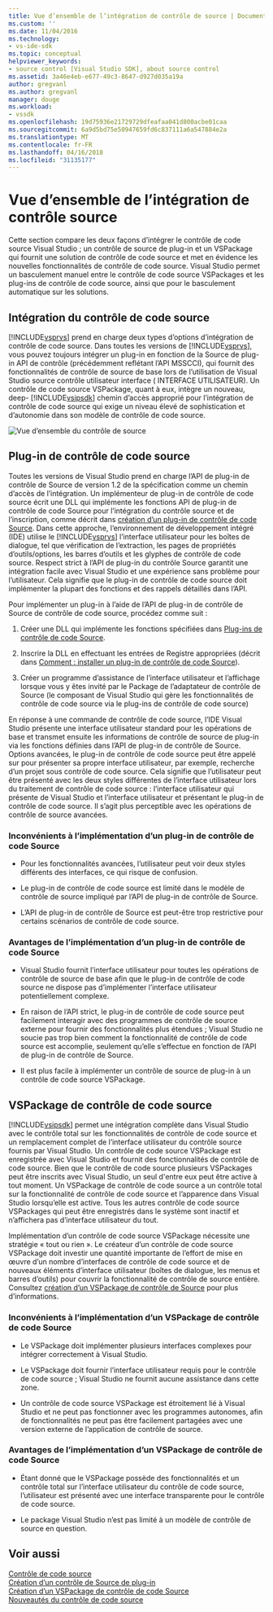 ```yaml
---
title: Vue d’ensemble de l’intégration de contrôle de source | Documents Microsoft
ms.custom: ''
ms.date: 11/04/2016
ms.technology:
- vs-ide-sdk
ms.topic: conceptual
helpviewer_keywords:
- source control [Visual Studio SDK], about source control
ms.assetid: 3a46e4eb-e677-49c3-8647-d927d035a19a
author: gregvanl
ms.author: gregvanl
manager: douge
ms.workload:
- vssdk
ms.openlocfilehash: 19d75936e21729729dfeafaa041d800acbe01caa
ms.sourcegitcommit: 6a9d5bd75e50947659fd6c837111a6a547884e2a
ms.translationtype: MT
ms.contentlocale: fr-FR
ms.lasthandoff: 04/16/2018
ms.locfileid: "31135177"
---
```

# <a name="source-control-integration-overview"></a>Vue d’ensemble de l’intégration de contrôle source
Cette section compare les deux façons d’intégrer le contrôle de code source Visual Studio ; un contrôle de source de plug-in et un VSPackage qui fournit une solution de contrôle de code source et met en évidence les nouvelles fonctionnalités de contrôle de code source. Visual Studio permet un basculement manuel entre le contrôle de code source VSPackages et les plug-ins de contrôle de code source, ainsi que pour le basculement automatique sur les solutions.  
  
## <a name="source-control-integration"></a>Intégration du contrôle de code source  
 [!INCLUDE[vsprvs](../../code-quality/includes/vsprvs_md.md)] prend en charge deux types d’options d’intégration de contrôle de code source. Dans toutes les versions de [!INCLUDE[vsprvs](../../code-quality/includes/vsprvs_md.md)], vous pouvez toujours intégrer un plug-in en fonction de la Source de plug-in API de contrôle (précédemment reflétant l’API MSSCCI), qui fournit des fonctionnalités de contrôle de source de base lors de l’utilisation de Visual Studio source contrôle utilisateur interface ( INTERFACE UTILISATEUR). Un contrôle de code source VSPackage, quant à eux, intègre un nouveau, deep- [!INCLUDE[vsipsdk](../../extensibility/includes/vsipsdk_md.md)] chemin d’accès approprié pour l’intégration de contrôle de code source qui exige un niveau élevé de sophistication et d’autonomie dans son modèle de contrôle de code source.  
  
 ![Vue d’ensemble du contrôle de source](../../extensibility/internals/media/sourcectnrloverview.gif "SourceCtnrlOverview")  
  
## <a name="source-control-plug-in"></a>Plug-in de contrôle de code source  
 Toutes les versions de Visual Studio prend en charge l’API de plug-in de contrôle de Source de version 1.2 de la spécification comme un chemin d’accès de l’intégration. Un implémenteur de plug-in de contrôle de code source écrit une DLL qui implémente les fonctions API de plug-in de contrôle de code Source pour l’intégration du contrôle source et de l’inscription, comme décrit dans [création d’un plug-in de contrôle de code Source](../../extensibility/internals/creating-a-source-control-plug-in.md). Dans cette approche, l’environnement de développement intégré (IDE) utilise le [!INCLUDE[vsprvs](../../code-quality/includes/vsprvs_md.md)] l’interface utilisateur pour les boîtes de dialogue, tel que vérification de l’extraction, les pages de propriétés d’outils/options, les barres d’outils et les glyphes de contrôle de code source. Respect strict à l’API de plug-in du contrôle Source garantit une intégration facile avec Visual Studio et une expérience sans problème pour l’utilisateur. Cela signifie que le plug-in de contrôle de code source doit implémenter la plupart des fonctions et des rappels détaillés dans l’API.  
  
 Pour implémenter un plug-in à l’aide de l’API de plug-in de contrôle de Source de contrôle de code source, procédez comme suit :  
  
1.  Créer une DLL qui implémente les fonctions spécifiées dans [Plug-ins de contrôle de code Source](../../extensibility/source-control-plug-ins.md).  
  
2.  Inscrire la DLL en effectuant les entrées de Registre appropriées (décrit dans [Comment : installer un plug-in de contrôle de code Source](../../extensibility/internals/how-to-install-a-source-control-plug-in.md)).  
  
3.  Créer un programme d’assistance de l’interface utilisateur et l’affichage lorsque vous y êtes invité par le Package de l’adaptateur de contrôle de Source (le composant de Visual Studio qui gère les fonctionnalités de contrôle de code source via le plug-ins de contrôle de code source)  
  
 En réponse à une commande de contrôle de code source, l’IDE Visual Studio présente une interface utilisateur standard pour les opérations de base et transmet ensuite les informations de contrôle de source de plug-in via les fonctions définies dans l’API de plug-in de contrôle de Source. Options avancées, le plug-in de contrôle de code source peut être appelé sur pour présenter sa propre interface utilisateur, par exemple, recherche d’un projet sous contrôle de code source. Cela signifie que l’utilisateur peut être présenté avec les deux styles différentes de l’interface utilisateur lors du traitement de contrôle de code source : l’interface utilisateur qui présente de Visual Studio et l’interface utilisateur et présentant le plug-in de contrôle de code source. Il s’agit plus perceptible avec les opérations de contrôle de source avancées.  
  
### <a name="drawbacks-to-implementing-a-source-control-plug-in"></a>Inconvénients à l’implémentation d’un plug-in de contrôle de code Source  
  
-   Pour les fonctionnalités avancées, l’utilisateur peut voir deux styles différents des interfaces, ce qui risque de confusion.  
  
-   Le plug-in de contrôle de code source est limité dans le modèle de contrôle de source impliqué par l’API de plug-in de contrôle de Source.  
  
-   L’API de plug-in de contrôle de Source est peut-être trop restrictive pour certains scénarios de contrôle de code source.  
  
### <a name="advantages-to-implementing-a-source-control-plug-in"></a>Avantages de l’implémentation d’un plug-in de contrôle de code Source  
  
-   Visual Studio fournit l’interface utilisateur pour toutes les opérations de contrôle de source de base afin que le plug-in de contrôle de code source ne dispose pas d’implémenter l’interface utilisateur potentiellement complexe.  
  
-   En raison de l’API strict, le plug-in de contrôle de code source peut facilement interagir avec des programmes de contrôle de source externe pour fournir des fonctionnalités plus étendues ; Visual Studio ne soucie pas trop bien comment la fonctionnalité de contrôle de code source est accomplie, seulement qu’elle s’effectue en fonction de l’API de plug-in de contrôle de Source.  
  
-   Il est plus facile à implémenter un contrôle de source de plug-in à un contrôle de code source VSPackage.  
  
## <a name="source-control-vspackage"></a>VSPackage de contrôle de code source  
 [!INCLUDE[vsipsdk](../../extensibility/includes/vsipsdk_md.md)] permet une intégration complète dans Visual Studio avec le contrôle total sur les fonctionnalités de contrôle de code source et un remplacement complet de l’interface utilisateur du contrôle source fournis par Visual Studio. Un contrôle de code source VSPackage est enregistrée avec Visual Studio et fournit des fonctionnalités de contrôle de code source. Bien que le contrôle de code source plusieurs VSPackages peut être inscrits avec Visual Studio, un seul d'entre eux peut être active à tout moment. Un VSPackage de contrôle de code source a un contrôle total sur la fonctionnalité de contrôle de code source et l’apparence dans Visual Studio lorsqu’elle est active. Tous les autres contrôle de code source VSPackages qui peut être enregistrés dans le système sont inactif et n’affichera pas d’interface utilisateur du tout.  
  
 Implémentation d’un contrôle de code source VSPackage nécessite une stratégie « tout ou rien ». Le créateur d’un contrôle de code source VSPackage doit investir une quantité importante de l’effort de mise en œuvre d’un nombre d’interfaces de contrôle de code source et de nouveaux éléments d’interface utilisateur (boîtes de dialogue, les menus et barres d’outils) pour couvrir la fonctionnalité de contrôle de source entière. Consultez [création d’un VSPackage de contrôle de Source](../../extensibility/internals/creating-a-source-control-vspackage.md) pour plus d’informations.  
  
### <a name="drawbacks-to-implementing-a-source-control-vspackage"></a>Inconvénients à l’implémentation d’un VSPackage de contrôle de code Source  
  
-   Le VSPackage doit implémenter plusieurs interfaces complexes pour intégrer correctement à Visual Studio.  
  
-   Le VSPackage doit fournir l’interface utilisateur requis pour le contrôle de code source ; Visual Studio ne fournit aucune assistance dans cette zone.  
  
-   Un contrôle de code source VSPackage est étroitement lié à Visual Studio et ne peut pas fonctionner avec les programmes autonomes, afin de fonctionnalités ne peut pas être facilement partagées avec une version externe de l’application de contrôle de source.  
  
### <a name="advantages-to-implementing-a-source-control-vspackage"></a>Avantages de l’implémentation d’un VSPackage de contrôle de code Source  
  
-   Étant donné que le VSPackage possède des fonctionnalités et un contrôle total sur l’interface utilisateur du contrôle de code source, l’utilisateur est présenté avec une interface transparente pour le contrôle de code source.  
  
-   Le package Visual Studio n’est pas limité à un modèle de contrôle de source en question.  
  
## <a name="see-also"></a>Voir aussi  
 [Contrôle de code source](../../extensibility/internals/source-control.md)   
 [Création d’un contrôle de Source de plug-in](../../extensibility/internals/creating-a-source-control-plug-in.md)   
 [Création d’un VSPackage de contrôle de code Source](../../extensibility/internals/creating-a-source-control-vspackage.md)   
 [Nouveautés du contrôle de code source](../../extensibility/internals/what-s-new-in-source-control.md)